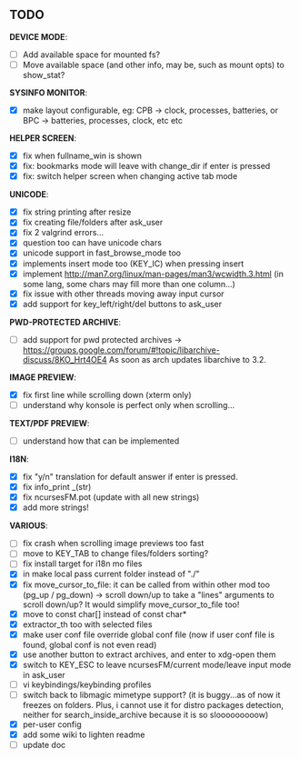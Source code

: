 ## TODO

**DEVICE MODE**:  

- [ ] Add available space for mounted fs?
- [ ] Move available space (and other info, may be, such as mount opts) to show_stat?

**SYSINFO MONITOR**:  

- [x] make layout configurable, eg: CPB -> clock, processes, batteries, or BPC -> batteries, processes, clock, etc etc

**HELPER SCREEN**:  

- [x] fix when fullname_win is shown
- [x] fix: bookmarks mode will leave with change_dir if enter is pressed
- [x] fix: switch helper screen when changing active tab mode

**UNICODE**:  

- [x] fix string printing after resize
- [x] fix creating file/folders after ask_user
- [x] fix 2 valgrind errors...
- [x] question too can have unicode chars
- [x] unicode support in fast_browse_mode too
- [x] implements insert mode too (KEY_IC) when pressing insert
- [x] implement http://man7.org/linux/man-pages/man3/wcwidth.3.html (in some lang, some chars may fill more than one column...)
- [x] fix issue with other threads moving away input cursor
- [x] add support for key_left/right/del buttons to ask_user

**PWD-PROTECTED ARCHIVE**:  

- [ ] add support for pwd protected archives -> https://groups.google.com/forum/#!topic/libarchive-discuss/8KO_Hrt4OE4
As soon as arch updates libarchive to 3.2.

**IMAGE PREVIEW**:  

- [x] fix first line while scrolling down (xterm only)
- [ ] understand why konsole is perfect only when scrolling...

**TEXT/PDF PREVIEW**:  

- [ ] understand how that can be implemented

**I18N**:  

- [x] fix "y/n" translation for default answer if enter is pressed.
- [x] fix info_print _(str) 
- [x] fix ncursesFM.pot (update with all new strings)
- [x] add more strings!

**VARIOUS**:  

- [ ] fix crash when scrolling image previews too fast
- [ ] move to KEY_TAB to change files/folders sorting?
- [ ] fix install target for i18n mo files
- [x] in make local pass current folder instead of "./"
- [x] fix move_cursor_to_file: it can be called from within other mod too (pg_up / pg_down) -> scroll down/up to take a "lines" arguments to scroll down/up?
It would simplify move_cursor_to_file too!
- [x] move to const char[] instead of const char*
- [x] extractor_th too with selected files
- [x] make user conf file override global conf file (now if user conf file is found, global conf is not even read)
- [x] use another button to extract archives, and enter to xdg-open them
- [x] switch to KEY_ESC to leave ncursesFM/current mode/leave input mode in ask_user
- [ ] vi keybindings/keybinding profiles
- [ ] switch back to libmagic mimetype support? (it is buggy...as of now it freezes on folders. Plus, i cannot use it for distro packages detection, neither for search_inside_archive because it is so slooooooooow)
- [x] per-user config
- [x] add some wiki to lighten readme
- [ ] update doc
